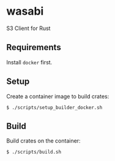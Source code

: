 # wasabi

S3 Client for Rust

## Requirements

Install `docker` first.

## Setup

Create a container image to build crates:

```
$ ./scripts/setup_builder_docker.sh
```

## Build

Build crates on the container:

```
$ ./scripts/build.sh
```
